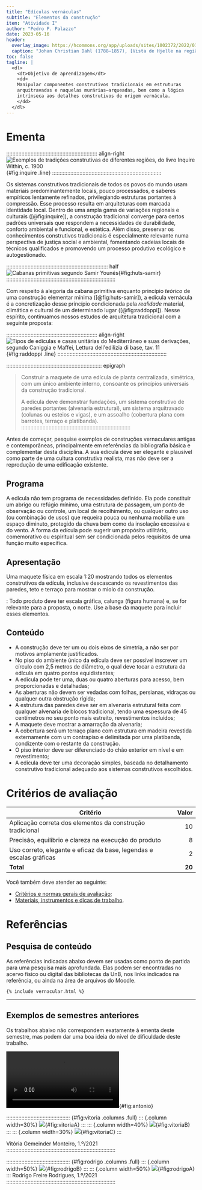 ```yaml
---
title: "Edículas vernáculas"
subtitle: "Elementos da construção"
item: "Atividade I"
author: "Pedro P. Palazzo"
date: 2023-05-16
header:
  overlay_image: https://hcommons.org/app/uploads/sites/1002372/2022/01/Johan_Christian_Dahl_-_View_of_Hjelle_in_Valdres-crop.jpg
  caption: "Johan Christian Dahl (1788–1857), [Vista de Hjelle na região de Valdres](https://commons.wikimedia.org/wiki/File:Johan_Christian_Dahl_-_View_of_Hjelle_in_Valdres_-_NG.M.00426-021_-_National_Museum_of_Art,_Architecture_and_Design.jpg) (Noruega)"
toc: false
tagline: |
  <dl>
    <dt>Objetivo de aprendizagem</dt>
    <dd>
    Manipular componentes construtivos tradicionais em estruturas
    arquitravadas e naquelas murárias–arqueadas, bem como a lógica
    intrínseca aos detalhes construtivos de origem vernácula.
    </dd>
  </dl>
---
```


# Ementa #

:::::::::::::::::::::::::::::::::::::::::::::::::::::::::::: align-right
![Exemplos de tradições construtivas de diferentes regiões, do livro *Inquire Within*, c. 1900](https://i.pinimg.com/564x/2e/87/30/2e8730f7f9488b03edf17ff565d7bb22.jpg){#fig:inquire .line}
::::::::::::::::::::::::::::::::::::::::::::::::::::::::::::::::::::::::

Os sistemas construtivos tradicionais de todos os povos do mundo usam
materiais predominantemente locais, pouco processados, e saberes
empíricos lentamente refinados, privilegiando estruturas portantes à
compressão. Esse processo resulta em
arquiteturas com marcada identidade local. Dentro de uma ampla gama de
variações regionais e culturais ([@fig:inquire]), a construção
tradicional converge para certos padrões universais que respondem a
necessidades de durabilidade, conforto ambiental e funcional, e
estética. Além disso, preservar os conhecimentos construtivos
tradicionais é especialmente relevante numa perspectiva de justiça
social e ambiental, fomentando cadeias locais de técnicos qualificados e
promovendo um processo produtivo ecológico e autogestionado.

::::::::::::::::::::::::::::::::::::::::::::::::::::::::::::::::::: half
![Cabanas primitivas segundo Samir Younés](https://i.pinimg.com/originals/8f/82/d9/8f82d907eb2b68cab0a6ef104511b9f4.jpg){#fig:huts-samir}
::::::::::::::::::::::::::::::::::::::::::::::::::::::::::::::::::::::::

Com respeito à alegoria da cabana primitiva enquanto princípio *teórico*
de uma construção elementar mínima ([@fig:huts-samir]), a edícula
vernácula é a concretização desse princípio condicionada pela
*realidade* material, climática e cultural de um determinado lugar
([@fig:raddoppi]). Nesse espírito, continuamos nossos estudos de
arquitetura tradicional com a seguinte proposta:

:::::::::::::::::::::::::::::::::::::::::::::::::::::::::::: align-right
![Tipos de edículas e casas unitárias do Mediterrâneo e suas derivações, segundo Caniggia e Maffei, *Lettura dell'edilizia di base*, tav. 11](https://i.pinimg.com/originals/55/bc/9a/55bc9acb0060559e0999fc7d0e9942cb.png){#fig:raddoppi .line}
::::::::::::::::::::::::::::::::::::::::::::::::::::::::::::::::::::::::

::::::::::::::::::::::::::::::::::::::::::::::::::::::::::::::: epigraph
> Construir a maquete de uma edícula de planta centralizada, simétrica,
> com um único ambiente interno, consoante os princípios universais da
> construção tradicional.
>
> A edícula deve demonstrar fundações, um sistema construtivo de paredes
> portantes (alvenaria estrutural), um sistema arquitravado (colunas ou
> esteios e vigas), e um assoalho (cobertura plana com barrotes, terraço
> e platibanda).
::::::::::::::::::::::::::::::::::::::::::::::::::::::::::::::::::::::::

Antes de começar, pesquise exemplos de construções vernaculares antigas
e contemporâneas, principalmente em referências da bibliografia básica e
complementar desta disciplina. A sua edícula deve ser elegante e
plausível como parte de uma cultura construtiva realista, mas não deve
ser a reprodução de uma edificação existente.

## Programa ##

A edícula não tem programa de necessidades definido. Ela pode constituir
um abrigo ou refúgio mínimo, uma estrutura de passagem, um ponto de
observação ou controle, um local de recolhimento, ou qualquer outro uso
(ou combinação de usos) que requeira pouca ou nenhuma mobília e um
espaço diminuto, protegido da chuva bem como da insolação excessiva e do
vento. A forma da edícula pode sugerir um propósito utilitário,
comemorativo ou espiritual sem ser condicionada pelos requisitos de uma
função muito específica.

## Apresentação ##

Uma maquete física em escala 1:20 mostrando todos os elementos
construtivos da edícula, inclusive descascando os revestimentos das
paredes, teto e terraço para mostrar o miolo da construção.

<i class="fas fa-ruler"></i>

: Todo produto deve ter escala gráfica, calunga (figura humana) e, se
  for relevante para a proposta, o norte. Use a base da maquete para
  incluir esses elementos.

## Conteúdo ##

- A construção deve ter um ou dois eixos de simetria, a não ser por
  motivos amplamente justificados.
- No piso do ambiente único da edícula deve ser possível inscrever um
  círculo com 2,5 metros de diâmetro, o qual deve tocar a estrutura da
  edícula em quatro pontos equidistantes;
- A edícula pode ter uma, duas ou quatro aberturas para acesso, bem
  proporcionadas e detalhadas;
- As aberturas não devem ser vedadas com folhas, persianas, vidraças ou
  qualquer outra obstrução rígida;
- A estrutura das paredes deve ser em alvenaria estrutural feita com
  qualquer alvenaria de blocos tradicional,
  tendo uma espessura de 45 centímetros no seu ponto mais estreito,
  revestimentos incluídos;
- A maquete deve mostrar a amarração da alvenaria;
- A cobertura será um terraço plano com estrutura em madeira revestida
  externamente com um contrapiso e delimitada por uma platibanda,
  condizente com o restante da construção.
- O piso interior deve ser diferenciado do chão exterior em nível e em
  revestimento;
- A edícula deve ter uma decoração simples, baseada no detalhamento
  construtivo tradicional adequado aos sistemas construtivos escolhidos.

# Critérios de avaliação #

| Critério                                                            |  Valor |
|---------------------------------------------------------------------|-------:|
| Aplicação correta dos elementos da construção tradicional           |     10 |
| Precisão, equilíbrio e clareza na execução do produto               |      8 |
| Uso correto, elegante e eficaz da base, legendas e escalas gráficas |      2 |
| **Total**                                                           | **20** |

Você também deve atender ao seguinte:

- [Critérios e normas gerais de avaliação](../_plano/avalia.md);
- [Materiais, instrumentos e dicas de trabalho](materiais.md).

# Referências #

## Pesquisa de conteúdo ##

As referências indicadas abaixo devem ser usadas como ponto de partida
para uma pesquisa mais aprofundada. Elas podem ser encontradas no acervo
físico ou digital das bibliotecas da UnB, nos links indicados na
referência, ou ainda na área de arquivos do Moodle.

```{=html}
{% include vernacular.html %}
```

* * * *

## Exemplos de semestres anteriores ##

Os trabalhos abaixo não correspondem exatamente à ementa deste semestre,
mas podem dar uma boa ideia do nível de dificuldade deste trabalho.

![Antonio Carlos Ribeiro Viana Junior, 1.º/2021](https://cdn.palazzo.arq.br/arqtrad/Edicula_Antonio_Junior_Video.mp4){#fig:antonio}

:::::::::::::::::::::::::::::::::::::::::: {#fig:vitoria .columns .full}
::: {.column width=30%}
![](https://hcommons.org/app/uploads/sites/1002372/2022/01/vernacular-vitoria-gemeinder-1.jpg){#fig:vitoriaA}
:::
::: {.column width=40%}
![](https://hcommons.org/app/uploads/sites/1002372/2022/01/vernacular-vitoria-gemeinder-2.jpg){#fig:vitoriaB}
:::
::: {.column width=30%}
![](https://hcommons.org/app/uploads/sites/1002372/2022/01/vernacular-vitoria-gemeinder-3.jpg){#fig:vitoriaC}
:::

Vitória Gemeinder Monteiro, 1.º/2021
::::::::::::::::::::::::::::::::::::::::::::::::::::::::::::::::::::::::

:::::::::::::::::::::::::::::::::::::::::: {#fig:rodrigo .columns .full}
::: {.column width=50%}
![](https://hcommons.org/app/uploads/sites/1002372/2022/01/vernacular-rodrigo-freire-ext.jpg){#fig:rodrigoB}
:::
::: {.column width=50%}
![](https://hcommons.org/app/uploads/sites/1002372/2022/01/vernacular-rodrigo-freire-corte.jpg){#fig:rodrigoA}
:::
Rodrigo Freire Rodrigues, 1.º/2021
::::::::::::::::::::::::::::::::::::::::::::::::::::::::::::::::::::::::
